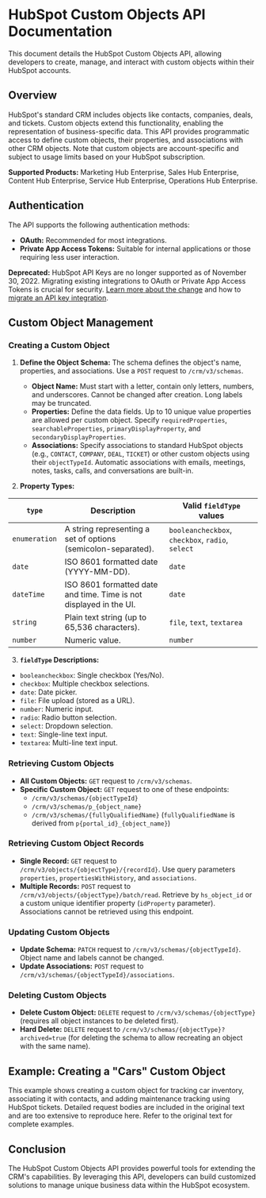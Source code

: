 # HubSpot Custom Objects API Documentation

This document details the HubSpot Custom Objects API, allowing developers to create, manage, and interact with custom objects within their HubSpot accounts.

## Overview

HubSpot's standard CRM includes objects like contacts, companies, deals, and tickets. Custom objects extend this functionality, enabling the representation of business-specific data.  This API provides programmatic access to define custom objects, their properties, and associations with other CRM objects.  Note that custom objects are account-specific and subject to usage limits based on your HubSpot subscription.

**Supported Products:** Marketing Hub Enterprise, Sales Hub Enterprise, Content Hub Enterprise, Service Hub Enterprise, Operations Hub Enterprise.

## Authentication

The API supports the following authentication methods:

* **OAuth:**  Recommended for most integrations.
* **Private App Access Tokens:**  Suitable for internal applications or those requiring less user interaction.

**Deprecated:** HubSpot API Keys are no longer supported as of November 30, 2022.  Migrating existing integrations to OAuth or Private App Access Tokens is crucial for security.  [Learn more about the change](placeholder_link_to_migration_guide) and how to [migrate an API key integration](placeholder_link_to_migration_guide).


## Custom Object Management

### Creating a Custom Object

1. **Define the Object Schema:**  The schema defines the object's name, properties, and associations.  Use a `POST` request to `/crm/v3/schemas`.
    * **Object Name:** Must start with a letter, contain only letters, numbers, and underscores.  Cannot be changed after creation.  Long labels may be truncated.
    * **Properties:**  Define the data fields. Up to 10 unique value properties are allowed per custom object.  Specify `requiredProperties`, `searchableProperties`, `primaryDisplayProperty`, and `secondaryDisplayProperties`.
    * **Associations:** Specify associations to standard HubSpot objects (e.g., `CONTACT`, `COMPANY`, `DEAL`, `TICKET`) or other custom objects using their `objectTypeId`.  Automatic associations with emails, meetings, notes, tasks, calls, and conversations are built-in.

2. **Property Types:**

| `type`       | Description                                             | Valid `fieldType` values          |
|--------------|---------------------------------------------------------|---------------------------------|
| `enumeration` | A string representing a set of options (semicolon-separated). | `booleancheckbox`, `checkbox`, `radio`, `select` |
| `date`       | ISO 8601 formatted date (YYYY-MM-DD).                    | `date`                           |
| `dateTime`   | ISO 8601 formatted date and time. Time is not displayed in the UI. | `date`                           |
| `string`     | Plain text string (up to 65,536 characters).             | `file`, `text`, `textarea`       |
| `number`     | Numeric value.                                          | `number`                         |

3. **`fieldType` Descriptions:**

* `booleancheckbox`: Single checkbox (Yes/No).
* `checkbox`: Multiple checkbox selections.
* `date`: Date picker.
* `file`: File upload (stored as a URL).
* `number`: Numeric input.
* `radio`: Radio button selection.
* `select`: Dropdown selection.
* `text`: Single-line text input.
* `textarea`: Multi-line text input.

### Retrieving Custom Objects

* **All Custom Objects:** `GET` request to `/crm/v3/schemas`.
* **Specific Custom Object:** `GET` request to one of these endpoints:
    * `/crm/v3/schemas/{objectTypeId}`
    * `/crm/v3/schemas/p_{object_name}`
    * `/crm/v3/schemas/{fullyQualifiedName}` (`fullyQualifiedName` is derived from `p{portal_id}_{object_name}`)

### Retrieving Custom Object Records

* **Single Record:** `GET` request to `/crm/v3/objects/{objectType}/{recordId}`.  Use query parameters `properties`, `propertiesWithHistory`, and `associations`.
* **Multiple Records:** `POST` request to `/crm/v3/objects/{objectType}/batch/read`.  Retrieve by `hs_object_id` or a custom unique identifier property (`idProperty` parameter).  Associations cannot be retrieved using this endpoint.

### Updating Custom Objects

* **Update Schema:** `PATCH` request to `/crm/v3/schemas/{objectTypeId}`.  Object name and labels cannot be changed.
* **Update Associations:** `POST` request to `/crm/v3/schemas/{objectTypeId}/associations`.

### Deleting Custom Objects

* **Delete Custom Object:** `DELETE` request to `/crm/v3/schemas/{objectType}` (requires all object instances to be deleted first).
* **Hard Delete:** `DELETE` request to `/crm/v3/schemas/{objectType}?archived=true` (for deleting the schema to allow recreating an object with the same name).


## Example: Creating a "Cars" Custom Object

This example shows creating a custom object for tracking car inventory, associating it with contacts, and adding maintenance tracking using HubSpot tickets.  Detailed request bodies are included in the original text and are too extensive to reproduce here.  Refer to the original text for complete examples.


## Conclusion

The HubSpot Custom Objects API provides powerful tools for extending the CRM's capabilities.  By leveraging this API, developers can build customized solutions to manage unique business data within the HubSpot ecosystem.
